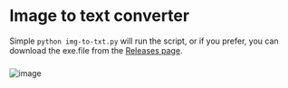 # Image to text converter

Simple ``` python img-to-txt.py ``` will run the script, or if you prefer, you can download the exe.file from the [Releases page](https://github.com/irfankurtagic/img-to-txt/releases/latest).
###
![image](https://github.com/irfankurtagic/img-to-txt/assets/72319855/1f590a34-3c2e-4dde-94fb-a8735f160767)
